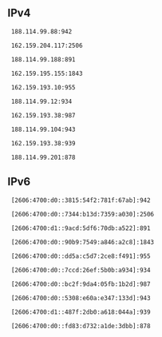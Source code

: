 ## IPv4
```
 188.114.99.88:942
```
```
 162.159.204.117:2506
```
```
 188.114.99.188:891
```
```
 162.159.195.155:1843
```
```
 162.159.193.10:955
```
```
 188.114.99.12:934
```
```
 162.159.193.38:987
```
```
 188.114.99.104:943
```
```
 162.159.193.38:939
```
```
 188.114.99.201:878
```

## IPv6
```
 [2606:4700:d0::3815:54f2:781f:67ab]:942
```
```
 [2606:4700:d0::7344:b13d:7359:a030]:2506
```
```
 [2606:4700:d1::9acd:5df6:70db:a522]:891
```
```
 [2606:4700:d0::90b9:7549:a846:a2c8]:1843
```
```
 [2606:4700:d0::dd5a:c5d7:2ce8:f491]:955
```
```
 [2606:4700:d0::7ccd:26ef:5b0b:a934]:934
```
```
 [2606:4700:d0::bc2f:9da4:05fb:1b2d]:987
```
```
 [2606:4700:d0::5308:e60a:e347:133d]:943
```
```
 [2606:4700:d1::487f:2db0:a618:044a]:939
```
```
 [2606:4700:d0::fd83:d732:a1de:3dbb]:878
```
